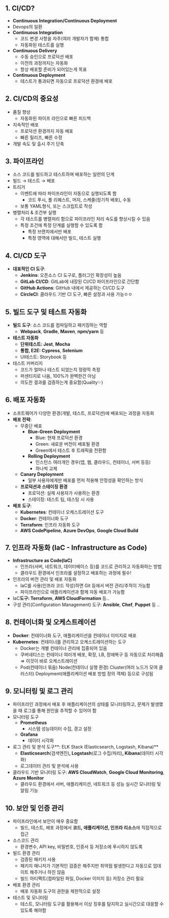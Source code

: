 ## 1. CI/CD?

- **Continuous Integration/Continuous Deployment**
- Devops의 일환
- **Continuous Integration**
    - 코드 변경 사항을 자주(여러 개발자가 함께) 통합
    - 자동화된 테스트를 실행
- **Continuous Delivery**
    - 수동 승인으로 프로덕션 배포
    - 이전의 과정까지는 자동화
    - 항상 배포할 준비가 되어있는게 목표
- **Continuous Deployment**
    - 테스트가 통과되면 자동으로 프로덕션 환경에 배포

## 2. CI/CD의 중요성

- 품질 향상
    - 자동화된 파이프 라인으로 빠른 피드백
- 지속적인 배포
    - 프로덕션 환경까지 자동 배포
    - 빠른 릴리즈, 빠른 수정
- 개발 속도 및 출시 주기 단축

## **3. 파이프라인**

- 소스 코드를 빌드하고 테스트하며 배포하는 일련의 단계
- 빌드 → 테스트 → 배포
- 트리거
    - 이벤트에 따라 파이프라인이 자동으로 실행되도록 함
        - 코드 푸시, 풀 리퀘스트, 머지, 스케줄(정기적 배포), 수동
    - 보통 YAML형식, 또는 스크립트로 작성
- 병렬처리 & 조건부 실행
    - 각 테스트를 병렬처리 함으로 파이프라인 처리 속도를 향상시킬 수 있음
    - 특정 조건에 특정 단계를 실행할 수 있도록 함
        - 특정 브랜치에서만 배포
        - 특정 영역에 대해서만 빌드, 테스트 실행

## **4. CI/CD 도구**

- **대표적인 CI 도구**:
    - **Jenkins**: 오픈소스 CI 도구로, 플러그인 확장성이 높음
    - **GitLab CI/CD**: GitLab에 내장된 CI/CD 파이프라인으로 간단함
    - **GitHub Actions**: GitHub 내에서 제공하는 CI/CD 도구
    - **CircleCI**: 클라우드 기반 CI 도구, 빠른 설정과 사용 가능ㅇㅇ

## **5. 빌드 도구 및 테스트 자동화**

- **빌드 도구**: 소스 코드를 컴파일하고 패키징하는 역할
    - **Webpack**, **Gradle**, **Maven**, **npm/yarn** 등
- **테스트 자동화**
    - **단위테스트: Jest**, **Mocha**
    - **통합, E2E: Cypress**, **Selenium**
    - UI테스트: Storybook 등
- 테스트 커버리지
    - 코드가 얼마나 테스트 되었는지 정량적 측정
    - 퍼센티지로 나옴, 100%가 완벽한건 아님
    - 의도한 결과를 검증하는게 중요함(Quality✨)

## **6. 배포 자동화**

- 소프트웨어가 다양한 환경(개발, 테스트, 프로덕션)에 배포되는 과정을 자동화
- **배포 전략**:
    - 무중단 배포
        - **Blue-Green Deployment**
            - Blue: 현재 프로덕션 환경
            - Green: 새로운 버전이 배포될 환경
            - Green에서 테스트 후 트래픽을 전환함
        - **Rolling Deployment**
            - 인스턴스 여러개인 경우(앱, 웹, 클라우드, 컨테이너, 서버 등등)
            - 하나씩 교체
    - **Canary Deployment**
        - 일부 사용자에게만 배포를 먼저 적용해 안정성을 확인하는 방식
    - **프로덕션과 스테이징 환경**
        - 프로덕션: 실제 사용자가 사용하는 환경
        - 스테이징: 테스트 팀, 테스팅 시 사용
- **배포 도구**:
    - **Kubernetes**: 컨테이너 오케스트레이션 도구
    - **Docker**: 컨테이너화 도구
    - **Terraform**: 인프라 자동화 도구
    - **AWS CodePipeline**, **Azure DevOps**, **Google Cloud Build**

## **7. 인프라 자동화 (IaC - Infrastructure as Code)**

- **Infrastructure as Code(IaC)**
    - 인프라(서버, 네트워크, 데이터베이스 등)를 코드로 관리하고 자동화하는 방법
    - 클라우드 환경에서 인프라를 설정하고 배포하는 과정에 필수!
- 인프라의 버전 관리 및 배포 자동화
    - IaC를 사용(인프라 코드 작성)하면 Git 등에서 버전 관리/추적이 가능함
    - 파이프라인으로 애플리케이션과 함께 자동 배포가 가능함
- IaC**도구: Terraform**, **AWS CloudFormation** 등..
- 구성 관리(Configuration Management) 도구: **Ansible**, **Chef**, **Puppet** 등 ..

## **8. 컨테이너화 및 오케스트레이션**

- **Docker**: 컨테이너화 도구, 애플리케이션을 컨테이너 이미지로 배포
- **Kubernetes**: 컨테이너를 관리하고 오케스트레이션하는 도구
    - Docker는 개별 컨테이너 관리에 집중되어 있음
    - 쿠버네티스는 컨테이너 여러개 배포, 확장, LB, 장애복구 등 자동으로 처리해줌 ⇒ 이것이 바로 오케스트레이션
    - Pod(컨테이너 묶음) Node(컨테이너 실행 환경) Cluster(여러 노드가 모여 클러스터) Deployment(애플리케이션 배포 방법 정의 객체) 등으로 구성됨

## **9. 모니터링 및 로그 관리**

- 파이프라인 과정에서 배포 후 애플리케이션의 상태를 모니터링하고, 문제가 발생했을 때 로그를 통해 원인을 추적할 수 있어야 함
- 모니터링 도구
    - **Prometheus**
        - 시스템 성능데이터 수집, 경고 설정
    - **Grafana**
        - 데이터 시각화
- 로그 관리 및 분석 도구**: ELK Stack (Elasticsearch, Logstash, Kibana)**
    - **Elasticsearch**(검색엔진)**, Logstash**(로그 수집/처리)**, Kibana**(데이터 시각화)
    - 로그데이터 관리 및 분석에 사용
- 클라우드 기반 모니터링 도구: **AWS CloudWatch**, **Google Cloud Monitoring**, **Azure Monitor**
    - 클라우드 환경에서 서버, 애플리케이션, 네트워크 등 성능 실시간 모니터링 및 알림 기능

## **10. 보안 및 인증 관리**

- 파이프라인에서 보안이 매우 중요함
    - 빌드, 테스트, 배포 과정에서 **코드, 애플리케이션, 인프라 리소스**에 직접적으로 접근
- 소스코드 관리
    - 환경변수, API key, 비밀번호, 인증서 등 저장소에 푸시하지 않도록
- 빌드 환경 관리
    - 검증된 패키지 사용
    - 패키지 매니저가 기본적인 검증은 해주지만 취약점 발생한다고 자동으로 업데이트 해주거나 하진 않음
    - 빌드 아티팩트(컴파일된 파일, Docker 이미지 등) 저장소 관리 필요
- 배포 환경 관리
    - 배포 자동화 도구의 권한을 제한적으로 설정
- 테스트 및 모니터링
    - 테스트, 모니터링 도구를 활용해서 이상 징후를 탐지하고 실시간으로 대응할 수 있도록 해야함
